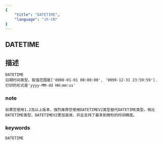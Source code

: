 ```yaml
---
{
    "title": "DATETIME",
    "language": "zh-CN"
}
---
```


## DATETIME
## 描述
    DATETIME
    日期时间类型，取值范围是['0000-01-01 00:00:00', '9999-12-31 23:59:59'].
    打印的形式是'yyyy-MM-dd HH:mm:ss'

### note
    如果您使用1.2及以上版本，强烈推荐您使用DATETIMEV2类型替代DATETIME类型。相比DATETIME类型，DATETIMEV2更加高效，并且支持了最多到微秒的时间精度。

### keywords

    DATETIME
